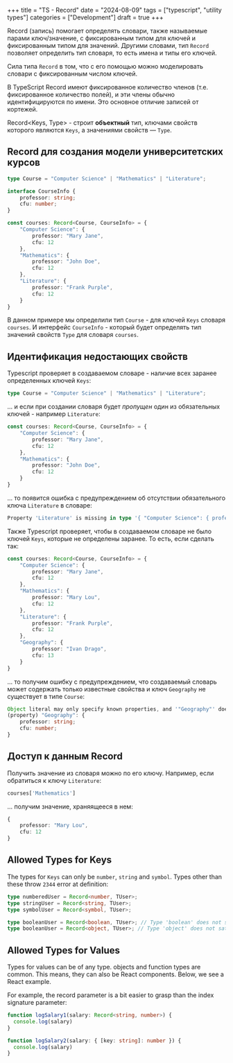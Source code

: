 +++
title = "TS - Record"
date = "2024-08-09"
tags = ["typescript", "utility types"]
categories = ["Development"]
draft = true
+++

Record (запись) помогает определять словари, также называемые парами ключ/значение, с фиксированным типом для ключей и фиксированным типом для значений.
Другими словами, тип `Record` позволяет определить тип словаря, то есть имена и типы его ключей.

Сила типа `Record` в том, что с его помощью можно моделировать словари с фиксированным числом ключей.

В TypeScript Record имеют фиксированное количество членов (т.е. фиксированное количество полей), и эти члены обычно идентифицируются по имени. Это основное отличие записей от кортежей.

Record<Keys, Type> - строит **объектный** тип, ключами свойств которого являются `Keys`, а значениями свойств — `Type`.

## Record для создания модели университетских курсов

```typescript
type Course = "Computer Science" | "Mathematics" | "Literature";

interface CourseInfo {
    professor: string;
    cfu: number;
}

const courses: Record<Course, CourseInfo> = {
    "Computer Science": {
        professor: "Mary Jane",
        cfu: 12
    },
    "Mathematics": {
        professor: "John Doe",
        cfu: 12
    },
    "Literature": {
        professor: "Frank Purple",
        cfu: 12
    }
}
```

В данном примере мы определили тип `Course` - для ключей `Keys` словаря `courses`. И интерфейс `CourseInfo` - который будет определять тип значений свойств `Type` для словаря `courses`.

## Идентификация недостающих свойств

Typescript проверяет в создаваемом словаре - наличие всех заранее определенных ключей `Keys`:

```typescript
type Course = "Computer Science" | "Mathematics" | "Literature";
```

... и если при создании словаря будет *пропущен* один из обязательных ключей - например `Literature`:

```typescript
const courses: Record<Course, CourseInfo> = {
    "Computer Science": {
        professor: "Mary Jane",
        cfu: 12
    },
    "Mathematics": {
        professor: "John Doe",
        cfu: 12
    }
}
```

... то появится ошибка с предупреждением об отсутствии обязательного ключа `Literature` в словаре:

```typescript
Property 'Literature' is missing in type '{ "Computer Science": { professor: string; cfu: number; }; Mathematics: { professor: string; cfu: number; }; }' but required in type 'Record<Course, CourseInfo>'.(2741)
```
Также Typescript проверяет, чтобы в создаваемом словаре не было ключей `Keys`, которые не определены заранее. То есть, если сделать так:

```typescript
const courses: Record<Course, CourseInfo> = {
    "Computer Science": {
        professor: "Mary Jane",
        cfu: 12
    },
    "Mathematics": {
        professor: "Mary Lou",
        cfu: 12
    },
    "Literature": {
        professor: "Frank Purple",
        cfu: 12
    },
    "Geography": {
        professor: "Ivan Drago",
        cfu: 13
    }
}
```

... то получим ошибку с предупреждением, что создаваемый словарь может содержать только известные свойства и ключ `Geography` не существует в типе `Course`:

```typescript
Object literal may only specify known properties, and '"Geography"' does not exist in type 'Record<Course, CourseInfo>'.(2353)
(property) "Geography": {
    professor: string;
    cfu: number;
}
```

## Доступ к данным Record

Получить значение из словаря можно по его ключу. Например, если обратиться к ключу `Literature`:

```typescript
courses['Mathematics']
```

... получим значение, храняящееся в нем:

```typescript
{
    professor: "Mary Lou",
    cfu: 12
}
```

## Allowed Types for Keys

The types for `Keys` can only be `number`, `string` and `symbol`. Types other than these throw `2344` error at definition:

```typescript
type numberedUser = Record<number, TUser>;
type stringUser = Record<string, TUser>;
type symbolUser = Record<symbol, TUser>;

type booleanUser = Record<boolean, TUser>; // Type 'boolean' does not satisfy the constraint 'string | number | symbol'
type booleanUser = Record<object, TUser>; // Type 'object' does not satisfy the constraint 'string | number | symbol'
```

## Allowed Types for Values

Types for values can be of any type. objects and function types are common. This means, they can also be React components. Below, we see a React example.

For example, the record parameter is a bit easier to grasp than the index signature parameter:

```typescript
function logSalary1(salary: Record<string, number>) {
  console.log(salary)
}

function logSalary2(salary: { [key: string]: number }) {
  console.log(salary)
}
```

[](https://dmitripavlutin.com/typescript-record/)
